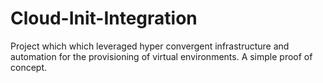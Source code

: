 # Cloud-Init-Integration

Project which which leveraged hyper convergent infrastructure and automation for the provisioning of virtual environments. A simple proof of concept.
